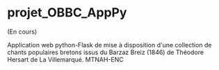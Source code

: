 # projet_OBBC_AppPy

(En cours)

Application web python-Flask de mise à disposition d'une collection de chants populaires bretons issus du Barzaz Breiz (1846) de Théodore Hersart de La Villemarqué. MTNAH-ENC
